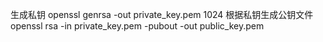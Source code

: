 
生成私钥 openssl genrsa -out private_key.pem 1024
根据私钥生成公钥文件 openssl rsa -in private_key.pem -pubout -out public_key.pem
